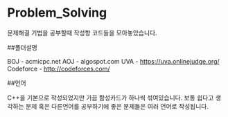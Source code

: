 # Problem_Solving
문제해결 기법을 공부할때 작성항 코드들을 모아놓았습니다.

##폴더설명

BOJ - acmicpc.net 
AOJ - algospot.com
UVA - https://uva.onlinejudge.org/
Codeforce - http://codeforces.com/


##언어

C++을 기본으로 작성되었지만 가끔 함성카드가 하나씩 섞여있습니다.
보통 쉽다고 생각하는 문제 혹은 다른언어를 공부하기에 좋은 문제들은 
여러 언어로 작성됩니다.
